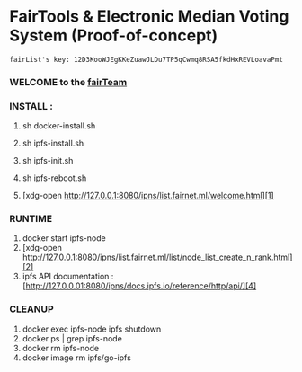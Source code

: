 # FairTools &amp; Electronic Median Voting System (Proof-of-concept)


``fairList's key: 12D3KooWJEgKKeZuawJLDu7TP5qCwmq8RSA5fkdHxREVLoavaPmt``

### WELCOME to the [fairTeam][3]

### INSTALL :

1. sh docker-install.sh

2. sh ipfs-install.sh

3. sh ipfs-init.sh

4. sh ipfs-reboot.sh

5. [xdg-open http://127.0.0.1:8080/ipns/list.fairnet.ml/welcome.html][1]


### RUNTIME

1. docker start ipfs-node
2. [xdg-open http://127.0.0.1:8080/ipns/list.fairnet.ml/list/node_list_create_n_rank.html][2]
3. ipfs API documentation : [http://127.0.0.01:8080/ipns/docs.ipfs.io/reference/http/api/][4]

### CLEANUP

1. docker exec ipfs-node ipfs shutdown
2. docker ps | grep ipfs-node
3. docker rm ipfs-node
4. docker image rm ipfs/go-ipfs


[1a]: http://127.0.0.1:8080/ipns/list.fairNet.ml/welcome.html
[1]: http://list.fairNet.ml.ipns.localhost:8080/welcome.html
[2]: http://127.0.0.1:8080/ipns/list.fairNet.ml/list/node_list_create_n_rank.html
[3]: http://127.0.0.1:8080/ipns/list.fairNet.ml/fairTeam.html
[4]: http://127.0.0.1:8080/ipns/docs.ipfs.io/reference/http/api/

